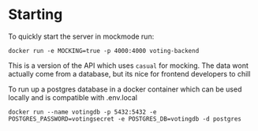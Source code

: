 # Starting

To quickly start the server in mockmode run:

```
docker run -e MOCKING=true -p 4000:4000 voting-backend
```

This is a version of the API which uses `casual` for mocking. The data wont actually come from a database, but its nice for frontend developers to chill

To run up a postgres database in a docker container which can be used locally and is compatible with .env.local

```
docker run --name votingdb -p 5432:5432 -e POSTGRES_PASSWORD=votingsecret -e POSTGRES_DB=votingdb -d postgres
```
